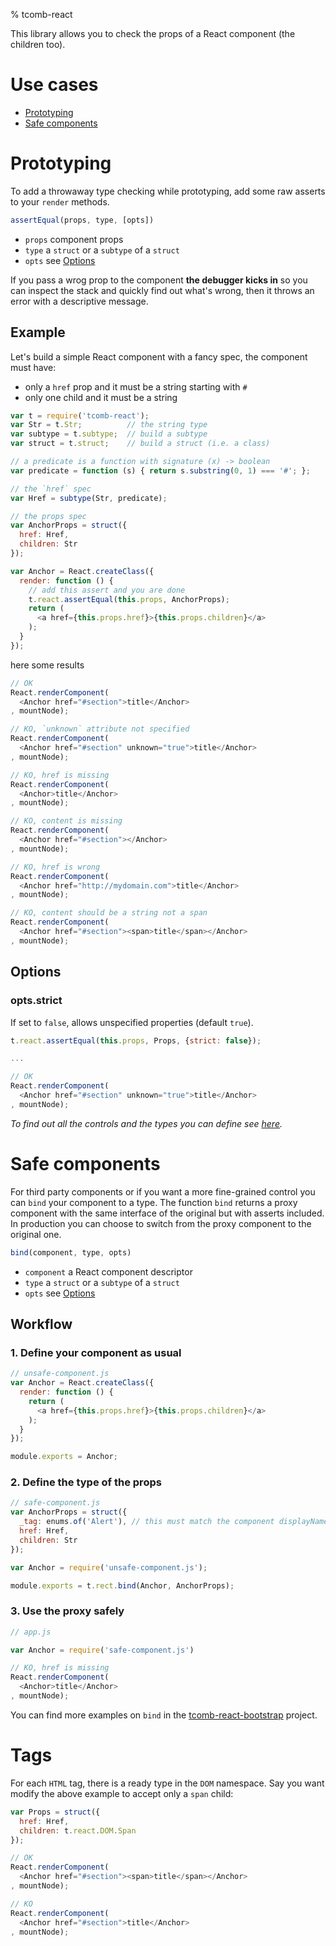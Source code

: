 % tcomb-react

This library allows you to check the props of a React component (the children too).

# Use cases

- [Prototyping](prototyping)
- [Safe components](safe-components)

# Prototyping

To add a throwaway type checking while prototyping, add some raw asserts to your `render` methods.

```js
assertEqual(props, type, [opts])
```
- `props` component props
- `type` a `struct` or a `subtype` of a `struct`
- `opts` see [Options](options)

If you pass a wrog prop to the component **the debugger kicks in** so you can inspect the stack and quickly find out what's wrong, then it throws an error with a descriptive message.

## Example

Let's build a simple React component with a fancy spec, the component must have:

- only a `href` prop and it must be a string starting with `#`
- only one child and it must be a string

```js
var t = require('tcomb-react');
var Str = t.Str;          // the string type
var subtype = t.subtype;  // build a subtype
var struct = t.struct;    // build a struct (i.e. a class)

// a predicate is a function with signature (x) -> boolean
var predicate = function (s) { return s.substring(0, 1) === '#'; };

// the `href` spec
var Href = subtype(Str, predicate);

// the props spec
var AnchorProps = struct({
  href: Href,
  children: Str
});

var Anchor = React.createClass({
  render: function () {
    // add this assert and you are done
    t.react.assertEqual(this.props, AnchorProps);
    return (
      <a href={this.props.href}>{this.props.children}</a>
    );
  }
});
```

here some results

```js
// OK
React.renderComponent(
  <Anchor href="#section">title</Anchor>
, mountNode);

// KO, `unknown` attribute not specified
React.renderComponent(
  <Anchor href="#section" unknown="true">title</Anchor>
, mountNode);

// KO, href is missing
React.renderComponent(
  <Anchor>title</Anchor>
, mountNode);

// KO, content is missing
React.renderComponent(
  <Anchor href="#section"></Anchor>
, mountNode);

// KO, href is wrong
React.renderComponent(
  <Anchor href="http://mydomain.com">title</Anchor>
, mountNode);

// KO, content should be a string not a span
React.renderComponent(
  <Anchor href="#section"><span>title</span></Anchor>
, mountNode);
```

## Options

### opts.strict

If set to `false`, allows unspecified properties (default `true`).

```js
t.react.assertEqual(this.props, Props, {strict: false});

...

// OK
React.renderComponent(
  <Anchor href="#section" unknown="true">title</Anchor>
, mountNode);
```

*To find out all the controls and the types you can define see [here](https://github.com/gcanti/tcomb).*

# Safe components

For third party components or if you want a more fine-grained control you can `bind` your component to a type. 
The function `bind` returns a proxy component with the same interface of the original but with asserts included.
In production you can choose to switch from the proxy component to the original one.

```js
bind(component, type, opts)
```

- `component` a React component descriptor
- `type` a `struct` or a `subtype` of a `struct`
- `opts` see [Options](options)

## Workflow

### 1. Define your component as usual

```js
// unsafe-component.js
var Anchor = React.createClass({
  render: function () {
    return (
      <a href={this.props.href}>{this.props.children}</a>
    );
  }
});

module.exports = Anchor;
```

### 2. Define the type of the props

```js
// safe-component.js
var AnchorProps = struct({
  _tag: enums.of('Alert'), // this must match the component displayName
  href: Href,
  children: Str
});

var Anchor = require('unsafe-component.js');

module.exports = t.rect.bind(Anchor, AnchorProps);
```

### 3. Use the proxy safely

```js
// app.js

var Anchor = require('safe-component.js')

// KO, href is missing
React.renderComponent(
  <Anchor>title</Anchor>
, mountNode);
```

You can find more examples on `bind` in the [tcomb-react-bootstrap](https://github.com/gcanti/tcomb-react-bootstrap) project.

# Tags

For each `HTML` tag, there is a ready type in the `DOM` namespace.
Say you want modify the above example to accept only a `span` child:

```js
var Props = struct({
  href: Href,
  children: t.react.DOM.Span
});

// OK
React.renderComponent(
  <Anchor href="#section"><span>title</span></Anchor>
, mountNode);

// KO
React.renderComponent(
  <Anchor href="#section">title</Anchor>
, mountNode);
```
